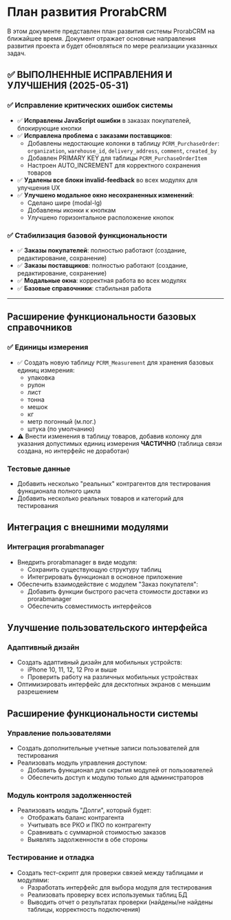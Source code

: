 # План развития ProrabCRM

В этом документе представлен план развития системы ProrabCRM на ближайшее время. Документ отражает основные направления развития проекта и будет обновляться по мере реализации указанных задач.

## ✅ ВЫПОЛНЕННЫЕ ИСПРАВЛЕНИЯ И УЛУЧШЕНИЯ (2025-05-31)

### ✅ Исправление критических ошибок системы
- ✅ **Исправлены JavaScript ошибки** в заказах покупателей, блокирующие кнопки
- ✅ **Исправлена проблема с заказами поставщиков**:
  - Добавлены недостающие колонки в таблицу `PCRM_PurchaseOrder`: `organization`, `warehouse_id`, `delivery_address`, `comment`, `created_by`
  - Добавлен PRIMARY KEY для таблицы `PCRM_PurchaseOrderItem`
  - Настроен AUTO_INCREMENT для корректного сохранения товаров
- ✅ **Удалены все блоки invalid-feedback** во всех модулях для улучшения UX
- ✅ **Улучшено модальное окно несохраненных изменений**:
  - Сделано шире (modal-lg)
  - Добавлены иконки к кнопкам
  - Улучшено горизонтальное расположение кнопок

### ✅ Стабилизация базовой функциональности
- ✅ **Заказы покупателей**: полностью работают (создание, редактирование, сохранение)
- ✅ **Заказы поставщиков**: полностью работают (создание, редактирование, сохранение)
- ✅ **Модальные окна**: корректная работа во всех модулях
- ✅ **Базовые справочники**: стабильная работа

---

## Расширение функциональности базовых справочников

### ✅ Единицы измерения
- ✅ Создать новую таблицу `PCRM_Measurement` для хранения базовых единиц измерения:
  - упаковка 
  - рулон
  - лист
  - тонна
  - мешок
  - кг
  - метр погонный (м.пог.)
  - штука (по умолчанию)
- ⚠️ Внести изменения в таблицу товаров, добавив колонку для указания допустимых единиц измерения **ЧАСТИЧНО** (таблица связи создана, но интерфейс не доработан)

### Тестовые данные
- Добавить несколько "реальных" контрагентов для тестирования функционала полного цикла
- Добавить несколько реальных товаров и категорий для тестирования

## Интеграция с внешними модулями

### Интеграция prorabmanager
- Внедрить prorabmanager в виде модуля:
  - Сохранить существующую структуру таблиц
  - Интегрировать функционал в основное приложение
- Обеспечить взаимодействие с модулем "Заказ покупателя":
  - Добавить функции быстрого расчета стоимости доставки из prorabmanager
  - Обеспечить совместимость интерфейсов

## Улучшение пользовательского интерфейса

### Адаптивный дизайн
- Создать адаптивный дизайн для мобильных устройств:
  - iPhone 10, 11, 12, 12 Pro и выше
  - Проверить работу на различных мобильных устройствах
- Оптимизировать интерфейс для десктопных экранов с меньшим разрешением



## Расширение функциональности системы

### Управление пользователями
- Создать дополнительные учетные записи пользователей для тестирования
- Реализовать модуль управления доступом:
  - Добавить функционал для скрытия модулей от пользователей
  - Обеспечить доступ к модулю только для администраторов

### Модуль контроля задолженностей
- Реализовать модуль "Долги", который будет:
  - Отображать баланс контрагента
  - Учитывать все РКО и ПКО по контрагенту
  - Сравнивать с суммарной стоимостью заказов
  - Выявлять задолженности в обе стороны

### Тестирование и отладка
- Создать тест-скрипт для проверки связей между таблицами и модулями:
  - Разработать интерфейс для выбора модуля для тестирования
  - Реализовать проверку всех используемых таблиц БД
  - Выводить отчет о результатах проверки (найдены/не найдены таблицы, корректность подключения) 